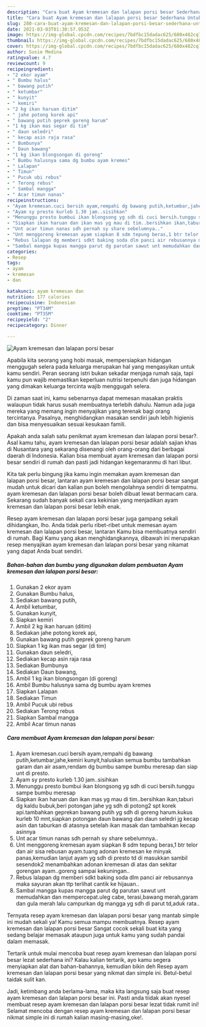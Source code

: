 ```yaml
---
description: "Cara buat Ayam kremesan dan lalapan porsi besar Sederhana Untuk Jualan"
title: "Cara buat Ayam kremesan dan lalapan porsi besar Sederhana Untuk Jualan"
slug: 280-cara-buat-ayam-kremesan-dan-lalapan-porsi-besar-sederhana-untuk-jualan
date: 2021-03-03T01:30:57.953Z
image: https://img-global.cpcdn.com/recipes/7bdfbc15dadac625/680x482cq70/ayam-kremesan-dan-lalapan-porsi-besar-foto-resep-utama.jpg
thumbnail: https://img-global.cpcdn.com/recipes/7bdfbc15dadac625/680x482cq70/ayam-kremesan-dan-lalapan-porsi-besar-foto-resep-utama.jpg
cover: https://img-global.cpcdn.com/recipes/7bdfbc15dadac625/680x482cq70/ayam-kremesan-dan-lalapan-porsi-besar-foto-resep-utama.jpg
author: Susie Medina
ratingvalue: 4.7
reviewcount: 9
recipeingredient:
- "2 ekor ayam"
- " Bumbu halus"
- " bawang putih"
- " ketumbar"
- " kunyit"
- " kemiri"
- "2 kg ikan haruan ditim"
- " jahe potong korek api"
- " bawang putih geprek goreng harum"
- "1 kg ikan mas segar di tim"
- " daun seledri"
- " kecap asin raja rasa"
- " Bumbunya"
- " Daun bawang"
- "1 kg ikan blongsongan di goreng"
- " Bumbu halusnya sama dg bumbu ayam kremes"
- " Lalapan"
- " Timun"
- " Pucuk ubi rebus"
- " Terong rebus"
- " Sambal mangga"
- " Acar timun nanas"
recipeinstructions:
- "Ayam kremesan.cuci bersih ayam,rempahi dg bawang putih,ketumbar,jahe,kemiri kunyit,haluskan semua bumbu tambahkan garam dan air asam,rendam dg bumbu sampe bumbu meresap dan siap unt di presto."
- "Ayam sy presto kurleb 1.30 jam..sisihkan"
- "Menunggu presto bumbui ikan blongsong yg sdh di cuci bersih.tunggu sampe bumbu meresap"
- "Siapkan ikan haruan dan ikan mas yg mau di tim..bersihkan ikan,taburi dg kaldu bubuk,beri potongan jahe yg sdh di potong2 spt korek api.tambahkan geprekan bawang putih yg sdh di goreng harum.kukus kurleb 10 mnt,siapkan potongan daun bawang dan daun seledri jg kecap asin dan taburkan di atasnya setelah ikan masak dan tambahkan kecap asinnya"
- "Unt acar timun nanas sdh pernah sy share sebelumnya.."
- "Unt menggoreng kremesan ayam siapkan 8 sdm tepung beras,1 btr telor dan air sisa rebusan ayam.tuang adonan kremesan ke minyak panas,kemudian lanjut ayam yg sdh di presto td di masukkan sambil sesendok2 menambahkan adonan kremesan di atas dan sekitar gorengan ayam..goreng sampai kekuningan.."
- "Rebus lalapan dg memberi sdkt baking soda dlm panci air rebusannya maka sayuran akan ttp terlihat cantik ke hijauan.."
- "Sambal mangga kupas mangga parut dg parutan sawut unt memudahkan dan mempercepat.uleg cabe, terasi,bawang merah,garam dan gula merah lalu campurkan dg mangga yg sdh di parut td,aduk rata.."
categories:
- Resep
tags:
- ayam
- kremesan
- dan

katakunci: ayam kremesan dan 
nutrition: 177 calories
recipecuisine: Indonesian
preptime: "PT34M"
cooktime: "PT35M"
recipeyield: "2"
recipecategory: Dinner

---
```



![Ayam kremesan dan lalapan porsi besar](https://img-global.cpcdn.com/recipes/7bdfbc15dadac625/680x482cq70/ayam-kremesan-dan-lalapan-porsi-besar-foto-resep-utama.jpg)

Apabila kita seorang yang hobi masak, mempersiapkan hidangan menggugah selera pada keluarga merupakan hal yang mengasyikan untuk kamu sendiri. Peran seorang istri bukan sekadar menjaga rumah saja, tapi kamu pun wajib memastikan keperluan nutrisi terpenuhi dan juga hidangan yang dimakan keluarga tercinta wajib menggugah selera.

Di zaman  saat ini, kamu sebenarnya dapat memesan masakan praktis walaupun tidak harus susah membuatnya terlebih dahulu. Namun ada juga mereka yang memang ingin menyajikan yang terenak bagi orang tercintanya. Pasalnya, menghidangkan masakan sendiri jauh lebih higienis dan bisa menyesuaikan sesuai kesukaan famili. 



Apakah anda salah satu penikmat ayam kremesan dan lalapan porsi besar?. Asal kamu tahu, ayam kremesan dan lalapan porsi besar adalah sajian khas di Nusantara yang sekarang disenangi oleh orang-orang dari berbagai daerah di Indonesia. Kalian bisa membuat ayam kremesan dan lalapan porsi besar sendiri di rumah dan pasti jadi hidangan kegemaranmu di hari libur.

Kita tak perlu bingung jika kamu ingin memakan ayam kremesan dan lalapan porsi besar, lantaran ayam kremesan dan lalapan porsi besar sangat mudah untuk dicari dan kalian pun boleh mengolahnya sendiri di tempatmu. ayam kremesan dan lalapan porsi besar boleh dibuat lewat bermacam cara. Sekarang sudah banyak sekali cara kekinian yang menjadikan ayam kremesan dan lalapan porsi besar lebih enak.

Resep ayam kremesan dan lalapan porsi besar juga gampang sekali dihidangkan, lho. Anda tidak perlu ribet-ribet untuk memesan ayam kremesan dan lalapan porsi besar, lantaran Kamu bisa membuatnya sendiri di rumah. Bagi Kamu yang akan menghidangkannya, dibawah ini merupakan resep menyajikan ayam kremesan dan lalapan porsi besar yang nikamat yang dapat Anda buat sendiri.

<!--inarticleads1-->

##### Bahan-bahan dan bumbu yang digunakan dalam pembuatan Ayam kremesan dan lalapan porsi besar:

1. Gunakan 2 ekor ayam
1. Gunakan  Bumbu halus,
1. Sediakan  bawang putih,
1. Ambil  ketumbar,
1. Gunakan  kunyit,
1. Siapkan  kemiri
1. Ambil 2 kg ikan haruan (ditim)
1. Sediakan  jahe potong korek api,
1. Gunakan  bawang putih geprek goreng harum
1. Siapkan 1 kg ikan mas segar (di tim)
1. Gunakan  daun seledri,
1. Sediakan  kecap asin raja rasa
1. Sediakan  Bumbunya
1. Sediakan  Daun bawang,
1. Ambil 1 kg ikan blongsongan (di goreng)
1. Ambil  Bumbu halusnya sama dg bumbu ayam kremes
1. Siapkan  Lalapan
1. Sediakan  Timun
1. Ambil  Pucuk ubi rebus
1. Sediakan  Terong rebus
1. Siapkan  Sambal mangga
1. Ambil  Acar timun nanas




<!--inarticleads2-->

##### Cara membuat Ayam kremesan dan lalapan porsi besar:

1. Ayam kremesan.cuci bersih ayam,rempahi dg bawang putih,ketumbar,jahe,kemiri kunyit,haluskan semua bumbu tambahkan garam dan air asam,rendam dg bumbu sampe bumbu meresap dan siap unt di presto.
1. Ayam sy presto kurleb 1.30 jam..sisihkan
1. Menunggu presto bumbui ikan blongsong yg sdh di cuci bersih.tunggu sampe bumbu meresap
1. Siapkan ikan haruan dan ikan mas yg mau di tim..bersihkan ikan,taburi dg kaldu bubuk,beri potongan jahe yg sdh di potong2 spt korek api.tambahkan geprekan bawang putih yg sdh di goreng harum.kukus kurleb 10 mnt,siapkan potongan daun bawang dan daun seledri jg kecap asin dan taburkan di atasnya setelah ikan masak dan tambahkan kecap asinnya
1. Unt acar timun nanas sdh pernah sy share sebelumnya..
1. Unt menggoreng kremesan ayam siapkan 8 sdm tepung beras,1 btr telor dan air sisa rebusan ayam.tuang adonan kremesan ke minyak panas,kemudian lanjut ayam yg sdh di presto td di masukkan sambil sesendok2 menambahkan adonan kremesan di atas dan sekitar gorengan ayam..goreng sampai kekuningan..
1. Rebus lalapan dg memberi sdkt baking soda dlm panci air rebusannya maka sayuran akan ttp terlihat cantik ke hijauan..
1. Sambal mangga kupas mangga parut dg parutan sawut unt memudahkan dan mempercepat.uleg cabe, terasi,bawang merah,garam dan gula merah lalu campurkan dg mangga yg sdh di parut td,aduk rata..




Ternyata resep ayam kremesan dan lalapan porsi besar yang mantab simple ini mudah sekali ya! Kamu semua mampu membuatnya. Resep ayam kremesan dan lalapan porsi besar Sangat cocok sekali buat kita yang sedang belajar memasak ataupun juga untuk kamu yang sudah pandai dalam memasak.

Tertarik untuk mulai mencoba buat resep ayam kremesan dan lalapan porsi besar lezat sederhana ini? Kalau kalian tertarik, ayo kamu segera menyiapkan alat dan bahan-bahannya, kemudian bikin deh Resep ayam kremesan dan lalapan porsi besar yang nikmat dan simple ini. Betul-betul taidak sulit kan. 

Jadi, ketimbang anda berlama-lama, maka kita langsung saja buat resep ayam kremesan dan lalapan porsi besar ini. Pasti anda tiidak akan nyesel membuat resep ayam kremesan dan lalapan porsi besar lezat tidak rumit ini! Selamat mencoba dengan resep ayam kremesan dan lalapan porsi besar nikmat simple ini di rumah kalian masing-masing,oke!.

